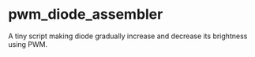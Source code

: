 # pwm_diode_assembler
A tiny script making diode gradually increase and decrease its brightness using PWM.
